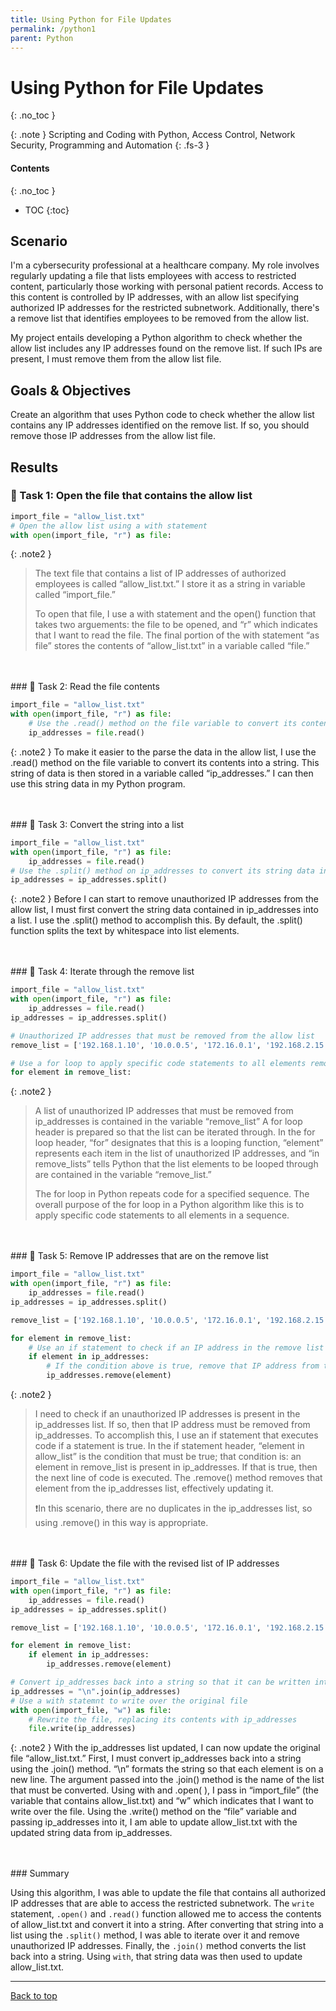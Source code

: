 ```yaml
---
title: Using Python for File Updates
permalink: /python1
parent: Python
---
```

# Using Python for File Updates
{: .no_toc }

{: .note }
Scripting and Coding with Python, Access Control, Network Security, Programming and Automation
{: .fs-3 }

#### Contents
{: .no_toc }
- TOC
{:toc}

## Scenario
I'm a cybersecurity professional at a healthcare company. My role involves regularly updating a file that lists employees with access to restricted content, particularly those working with personal patient records. Access to this content is controlled by IP addresses, with an allow list specifying authorized IP addresses for the restricted subnetwork. Additionally, there's a remove list that identifies employees to be removed from the allow list.

My project entails developing a Python algorithm to check whether the allow list includes any IP addresses found on the remove list. If such IPs are present, I must remove them from the allow list file.

## Goals & Objectives
Create an algorithm that uses Python code to check whether the allow list contains any IP addresses identified on the remove list. If so, you should remove those IP addresses from the allow list file.

## Results
### 📄 Task 1: Open the file that contains the allow list

```python
import_file = "allow_list.txt"
# Open the allow list using a with statement
with open(import_file, "r") as file:
```

{: .note2 }
> The text file that contains a list of IP addresses of authorized employees is called “allow_list.txt.” I store it as a string in variable called “import_file.”
>
>To open that file, I use a with statement and the open() function that takes two arguements: the file to be opened, and “r” which indicates that I want to read the file. The final portion of the with statement “as file” stores the contents of “allow_list.txt” in a variable called “file.”

<br>
<br>
### 📄 Task 2: Read the file contents

```python
import_file = "allow_list.txt"
with open(import_file, "r") as file:
    # Use the .read() method on the file variable to convert its contents into a string
    ip_addresses = file.read()
```

{: .note2 }
To make it easier to the parse the data in the allow list, I use the .read() method on the file variable to convert its contents into a string. This string of data is then stored in a variable called “ip_addresses.” I can then use this string data in my Python program.

<br>
<br>
### 📄 Task 3: Convert the string into a list

```python
import_file = "allow_list.txt"
with open(import_file, "r") as file:
    ip_addresses = file.read()
# Use the .split() method on ip_addresses to convert its string data into a list
ip_addresses = ip_addresses.split()
```

{: .note2 }
Before I can start to remove unauthorized IP addresses from the allow list, I must first convert the string data contained in ip_addresses into a list. I use the .split() method to accomplish this. By default, the .split() function splits the text by whitespace into list elements.

<br>
<br>
### 📄 Task 4: Iterate through the remove list

```python
import_file = "allow_list.txt"
with open(import_file, "r") as file:
    ip_addresses = file.read()
ip_addresses = ip_addresses.split()

# Unauthorized IP addresses that must be removed from the allow list
remove_list = ['192.168.1.10', '10.0.0.5', '172.16.0.1', '192.168.2.15', '192.168.0.2']

# Use a for loop to apply specific code statements to all elements remove_list
for element in remove_list:
```

{: .note2 }
>A list of unauthorized IP addresses that must be removed from ip_addresses is contained in the variable “remove_list” A for loop header is prepared so that the list can be iterated through. In the for loop header, “for” designates that this is a looping function, “element” represents each item in the list of unauthorized IP addresses, and “in remove_lists” tells Python that the list elements to be looped through are contained in the variable “remove_list.”
>
>The for loop in Python repeats code for a specified sequence. The overall purpose of the for loop in a Python algorithm like this is to apply specific code statements to all elements in a sequence. 

<br>
<br>
### 📄 Task 5: Remove IP addresses that are on the remove list

```python
import_file = "allow_list.txt"
with open(import_file, "r") as file:
    ip_addresses = file.read()
ip_addresses = ip_addresses.split()

remove_list = ['192.168.1.10', '10.0.0.5', '172.16.0.1', '192.168.2.15', '192.168.0.2']

for element in remove_list:
    # Use an if statement to check if an IP address in the remove list is present in the allow list
	if element in ip_addresses:
        # If the condition above is true, remove that IP address from the allow list
		ip_addresses.remove(element)
```

{: .note2 }
>I need to check if an unauthorized IP addresses is present in the ip_addresses list. If so, then that IP address must be removed from ip_addresses. To accomplish this, I use an if statement that executes code if a statement is true. In the if statement header, “element in allow_list” is the condition that must be true; that condition is: an element in remove_list is present in ip_addresses. If that is true, then the next line of code is executed. The .remove() method removes that element from the ip_addresses list, effectively updating it.
>
>❗In this scenario, there are no duplicates in the ip_addresses list, so using .remove() in this way is appropriate.

<br>
<br>
### 📄 Task 6: Update the file with the revised list of IP addresses 

```python
import_file = "allow_list.txt"
with open(import_file, "r") as file:
    ip_addresses = file.read()
ip_addresses = ip_addresses.split()

remove_list = ['192.168.1.10', '10.0.0.5', '172.16.0.1', '192.168.2.15', '192.168.0.2']

for element in remove_list:
	if element in ip_addresses:
		ip_addresses.remove(element)

# Convert ip_addresses back into a string so that it can be written into the text file
ip_addresses = "\n".join(ip_addresses)
# Use a with statemnt to write over the original file
with open(import_file, "w") as file:
    # Rewrite the file, replacing its contents with ip_addresses
	file.write(ip_addresses)
```

{: .note2 }
With the ip_addresses list updated, I can now update the original file “allow_list.txt.” First, I must convert ip_addresses back into a string using the .join() method. “\n” formats the string so that each element is on a new line. The argument passed into the .join() method is the name of the list that must be converted. Using with and .open( ), I pass in “import_file” (the variable that contains allow_list.txt) and “w” which indicates that I want to write over the file. Using the .write() method on the “file” variable and passing ip_addresses into it, I am able to update allow_list.txt with the updated string data from ip_addresses.

<br>
<br>
### Summary

Using this algorithm, I was able to update the file that contains all authorized IP addresses that are able to access the restricted subnetwork. The ```write``` statement, ```.open()``` and ```.read()``` function allowed me to access the contents of allow_list.txt and convert it into a string. After converting that string into a list using the ```.split()``` method, I was able to iterate over it and remove unauthorized IP addresses. Finally, the ```.join()``` method converts the list back into a string. Using ```with```, that string data was then used to update allow_list.txt.

---

<a href="#top" id="back-to-top">Back to top</a>